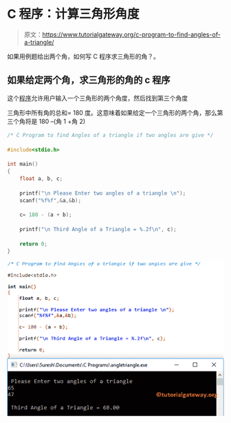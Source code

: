 # C 程序：计算三角形角度

> 原文：<https://www.tutorialgateway.org/c-program-to-find-angles-of-a-triangle/>

如果用例题给出两个角，如何写 C 程序求三角形的角？。

## 如果给定两个角，求三角形的角的 c 程序

这个[程序](https://www.tutorialgateway.org/c-programming-examples/)允许用户输入一个三角形的两个角度，然后找到第三个角度

三角形中所有角的总和= 180 度。这意味着如果给定一个三角形的两个角，那么第三个角将是 180 –(角 1 +角 2)

```c
/* C Program to find Angles of a triangle if two angles are give */

#include<stdio.h>

int main()
{
  	float a, b, c;

  	printf("\n Please Enter two angles of a triangle \n");
  	scanf("%f%f",&a,&b);

  	c= 180 - (a + b);

  	printf("\n Third Angle of a Triangle = %.2f\n", c);

  	return 0;
}
```

![C Program to find Angles of a triangle if two angles are given](img/781771a5a9d993021f8ef2fd4925c433.png)